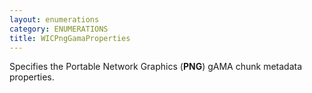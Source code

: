 ```yaml
---
layout: enumerations
category: ENUMERATIONS
title: WICPngGamaProperties
---
```


Specifies the Portable Network Graphics (**PNG**) gAMA chunk metadata properties.
